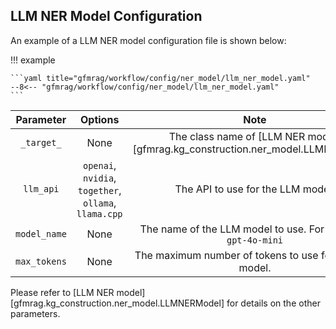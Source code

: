 ## LLM NER Model Configuration

An example of a LLM NER model configuration file is shown below:

!!! example

    ```yaml title="gfmrag/workflow/config/ner_model/llm_ner_model.yaml"
    --8<-- "gfmrag/workflow/config/ner_model/llm_ner_model.yaml"
    ```

|  Parameter   |                             Options                             |                                      Note                                       |
| :----------: | :-------------------------------------------------------------: | :-----------------------------------------------------------------------------: |
|  `_target_`  |                              None                               | The class name of [LLM NER model][gfmrag.kg_construction.ner_model.LLMNERModel] |
|  `llm_api`   | ``openai``, ``nvidia``, ``together``, ``ollama``, ``llama.cpp`` |                        The API to use for the LLM model.                        |
| `model_name` |                              None                               |          The name of the LLM model to use. For example, `gpt-4o-mini`           |
| `max_tokens` |                              None                               |             The maximum number of tokens to use for the LLM model.              |

Please refer to [LLM NER model][gfmrag.kg_construction.ner_model.LLMNERModel] for details on the other parameters.
